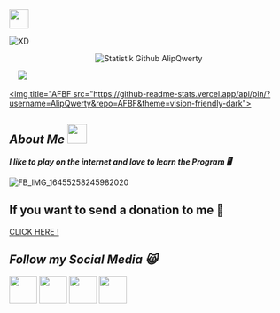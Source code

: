 <img src="https://emojis.slackmojis.com/emojis/images/1588315024/8823/hyperkitty.gif" width="35px">

![XD](https://img.shields.io/badge/Hi,Im-Alif--Febriyan-cyan)

<p align="center">
  <img alt="Statistik Github AlipQwerty" src="https://github-readme-stats.vercel.app/api?username=AlipQwerty&show_icons=true&include_all_commits=true&hide_border=true" />
<!-- <img alt="gambar profil" width="195px" src="https://avatars2.githubusercontent.com/u/26059688?s=460&u=d41b000a62eab50d000c3da604d151cec27bd850&v=4" /> -->
<!-- <img src="https://github-readme-stats.anuraghazra1.vercel.app/api/top-langs/?username=AlipQwerty&hide=ruby,perl&hide_border=true" /> -->
</p>
</a>
&nbsp;&nbsp;&nbsp;
<a href="https://github.com/AlipQwerty"><img src="https://github-readme-stats.vercel.app/api/top-langs/?username=AlipQwerty&layout=compact&theme=react&hide_border=true" />

<a href="https://github.com/AlipQwerty/AFBF"><img title="AFBF src="https://github-readme-stats.vercel.app/api/pin/?username=AlipQwerty&repo=AFBF&theme=vision-friendly-dark"></a>

<h2><b><i>About Me <img src="https://emojis.slackmojis.com/emojis/images/1588315024/8823/hyperkitty.gif" width="35px"></i></b></h2>
<b><i>I like to play on the internet and love to learn the Program 🖥</i></b>

![FB_IMG_16455258245982020](https://user-images.githubusercontent.com/100587195/155497091-3f177f4e-e8e0-4fcc-8fec-90894be3b55c.jpg)
<h2><b>If you want to send a donation to me 💸</i></b></h2>
<a href="https://saweria.co/AlipXD">CLICK HERE !</a>

<h2><b><i>Follow my Social Media 😸</i></b></h2>

<a href="https://www.facebook.com/Awlad.khan.7"><img width="50" height="50" src="https://camo.githubusercontent.com/8f245234577766478eaf3ee72b0615e99bb9ef3eaa56e1c37f75692811181d5c/68747470733a2f2f6564656e742e6769746875622e696f2f537570657254696e7949636f6e732f696d616765732f7376672f66616365626f6f6b2e737667"></a>
<a href="https://www.messenger.com/awlad.khan.7"><img width="50" height="50" src="https://camo.githubusercontent.com/0b9b5efe8bd5edcdaec78496cf9ddaf6d98cd2b2574e23d5deca0b5e7eae583a/68747470733a2f2f6564656e742e6769746875622e696f2f537570657254696e7949636f6e732f696d616765732f7376672f6d657373656e6765722e737667"></a>
<a href="https://www.github.com/AlipQwerty"><img width="50" height="50" src="https://camo.githubusercontent.com/b079fe922f00c4b86f1b724fbc2e8141c468794ce8adbc9b7456e5e1ad09c622/68747470733a2f2f6564656e742e6769746875622e696f2f537570657254696e7949636f6e732f696d616765732f7376672f6769746875622e737667"></a>
<a href="https://youtube.com/channel/UC7swDqHCbdjxIWj2jkU5HNQ"><img width="50" height="50" src="https://camo.githubusercontent.com/d54e97f5edde790381f7e62b217410df33e066a0dc8f692f2fc6b25fc1768b0c/68747470733a2f2f6564656e742e6769746875622e696f2f537570657254696e7949636f6e732f696d616765732f7376672f796f75747562652e737667"></a>
